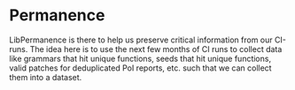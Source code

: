 # Permanence

LibPermanence is there to help us preserve critical information from our CI-runs. The idea here is to use the next few months of CI runs to collect data like grammars that hit unique functions, seeds that hit unique functions, valid patches for deduplicated PoI reports, etc. such that we can collect them into a dataset.